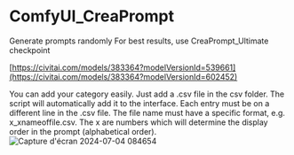 # ComfyUI_CreaPrompt
Generate prompts randomly
For best results, use CreaPrompt_Ultimate checkpoint

[https://civitai.com/models/383364?modelVersionId=539661](https://civitai.com/models/383364?modelVersionId=602452)

You can add your category easily. Just add a .csv file in the csv folder. The script will automatically add it to the interface. Each entry must be on a different line in the .csv file. The file name must have a specific format, e.g. x_xnameoffile.csv. The x are numbers which will determine the display order in the prompt (alphabetical order).
![Capture d'écran 2024-07-04 084654](https://github.com/tritant/ComfyUI_CreaPrompt/assets/15909062/d0384e49-eb69-4f60-a46f-a31f2e7f90a0)

